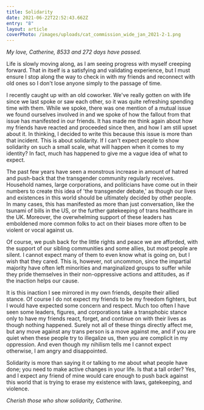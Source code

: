 ```yaml
---
title: Solidarity
date: 2021-06-22T22:52:43.662Z
entry: "8"
layout: article
coverPhoto: /images/uploads/cat_commission_wide_jan_2021-2-1.png
---
```

*My love, Catherine, 8533 and 272 days have passed.* 

Life is slowly moving along, as I am seeing progress with myself creeping forward. That in itself is a satisfying and validating experience, but I must ensure I stop along the way to check in with my friends and reconnect with old ones so I don't lose anyone simply to the passage of time.

I recently caught up with an old coworker. We've really gotten on with life since we last spoke or saw each other, so it was quite refreshing spending time with them. While we spoke, there was one mention of a mutual issue we found ourselves involved in and we spoke of how the fallout from that issue has manifested in our friends. It has made me think again about how my friends have reacted and proceeded since then, and how I am still upset about it. In thinking, I decided to write this because this issue is more than that incident. This is about solidarity. If I can't expect people to show solidarity on such a small scale, what will happen when it comes to my identity? In fact, much has happened to give me a vague idea of what to expect.

The past few years have seen a monstrous increase in amount of hatred and push-back that the transgender community regularly receives. Household names, large corporations, and politicians have come out in their numbers to create this idea of 'the transgender debate,' as though our lives and existences in this world should be ultimately decided by other people. In many cases, this has manifested as more than just conversation, like the tsunami of bills in the US, or the further gatekeeping of trans healthcare in the UK. Moreover, the overwhelming support of these leaders has emboldened more common folks to act on their biases more often to be violent or vocal against us.

Of course, we push back for the little rights and peace we are afforded, with the support of our sibling communities and some allies, but most people are silent. I cannot expect many of them to even know what is going on, but I wish that they cared. This is, however, not uncommon, since the impartial majority have often left minorities and marginalized groups to suffer while they pride themselves in their non-oppressive actions and attitudes, as if the inaction helps our cause.

It is this inaction I see mirrored in my own friends, despite their allied stance. Of course I do not expect my friends to be my freedom fighters, but I would have expected some concern and respect. Much too often I have seen some leaders, figures, and corporations take a transphobic stance only to have my friends react, forget, and continue on with their lives as though nothing happened. Surely not all of these things directly affect me, but any move against any trans person is a move against me, and if you are quiet when these people try to illegalize us, then you are complicit in my oppression. And even though my nihilism tells me I cannot expect otherwise, I am angry and disappointed.

Solidarity is more than saying it or talking to me about what people have done; you need to make active changes in your life. Is that a tall order? Yes, and I expect any friend of mine would care enough to push back against this world that is trying to erase my existence with laws, gatekeeping, and violence.

*Cherish those who show solidarity, Catherine.*